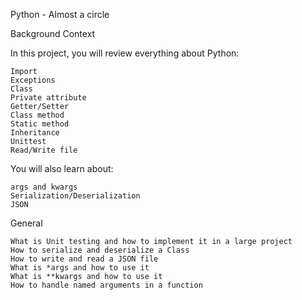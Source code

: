 Python - Almost a circle

Background Context

In this project, you will review everything about Python:

    Import
    Exceptions
    Class
    Private attribute
    Getter/Setter
    Class method
    Static method
    Inheritance
    Unittest
    Read/Write file

You will also learn about:

    args and kwargs
    Serialization/Deserialization
    JSON

General

    What is Unit testing and how to implement it in a large project
    How to serialize and deserialize a Class
    How to write and read a JSON file
    What is *args and how to use it
    What is **kwargs and how to use it
    How to handle named arguments in a function

